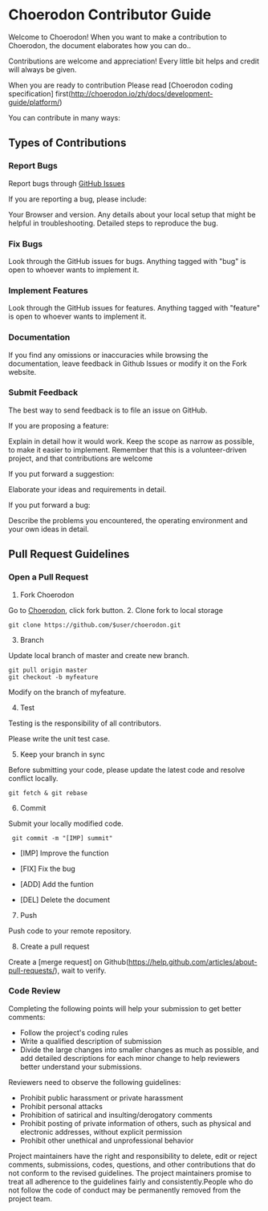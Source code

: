 # Choerodon Contributor Guide

Welcome to Choerodon! When you want to make a contribution to Choerodon, the document elaborates how you can do..

Contributions are welcome and appreciation! Every little bit helps and credit will always be given.

When you are ready to contribution
Please read [Choerodon coding specification] first(http://choerodon.io/zh/docs/development-guide/platform/)

You can contribute in many ways:

## Types of Contributions

### Report Bugs

Report bugs through [GitHub Issues](https://github.com/choerodon/choerodon/issues/new)

If you are reporting a bug, please include:

Your Browser and version.
Any details about your local setup that might be helpful in troubleshooting.
Detailed steps to reproduce the bug.

### Fix Bugs

Look through the GitHub issues for bugs. Anything tagged with "bug" is open to whoever wants to implement it.

### Implement Features

Look through the GitHub issues for features. Anything tagged with "feature" is open to whoever wants to implement it.

### Documentation

If you find any omissions or inaccuracies while browsing the documentation, leave feedback in Github Issues or modify it on the Fork website.

### Submit Feedback

The best way to send feedback is to file an issue on GitHub.

If you are proposing a feature:

Explain in detail how it would work.
Keep the scope as narrow as possible, to make it easier to implement.
Remember that this is a volunteer-driven project, and that contributions are welcome

If you put forward a suggestion:

Elaborate your ideas and requirements in detail.

If you put forward a bug:

Describe the problems you encountered, the operating environment and your own ideas in detail.

## Pull Request Guidelines

### Open a Pull Request

1. Fork Choerodon

 Go to [Choerodon](https://github.com/choerodon/choerodon), click fork button.
2. Clone fork to local storage

 ```git clone https://github.com/$user/choerodon.git```
 
3. Branch

 Update local branch of master and create new branch.
 
 ``` 
 git pull origin master
 git checkout -b myfeature
 ```
 Modify on the branch of myfeature.

4. Test

 Testing is the responsibility of all contributors.

 Please write the unit test case.
 
5. Keep your branch in sync

 Before submitting your code, please update the latest code and resolve conflict locally.
 
 ``` git fetch & git rebase ```

6. Commit

 Submit your locally modified code.
 
 ``` git commit -m "[IMP] summit"```
 
 - [IMP] Improve the function
 
 - [FIX] Fix the bug
 
 - [ADD] Add the funtion

 - [DEL] Delete the document

7. Push

 Push code to your remote repository.

8. Create a pull request

 Create a [merge request] on Github(https://help.github.com/articles/about-pull-requests/), wait to verify.

### Code Review

Completing the following points will help your submission to get better comments:

  - Follow the project's coding rules
  - Write a qualified description of submission     
  - Divide the large changes into smaller changes as much as possible, and add detailed descriptions for each minor change to help reviewers better understand your submissions.


Reviewers need to observe the following guidelines:

 - Prohibit public harassment or private harassment
 - Prohibit personal attacks
 - Prohibition of satirical and insulting/derogatory comments
 - Prohibit posting of private information of others, such as physical and electronic addresses, without explicit permission
 - Prohibit other unethical and unprofessional behavior
 
Project maintainers have the right and responsibility to delete, edit or reject comments, submissions, codes, questions, and other contributions that do not conform to the revised guidelines. The project maintainers promise to treat all adherence to the guidelines fairly and consistently.People who do not follow the code of conduct may be permanently removed from the project team.